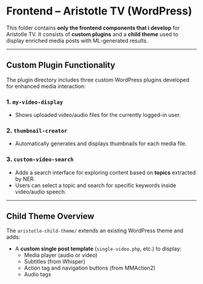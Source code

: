 # Frontend – Aristotle TV (WordPress)

This folder contains **only the frontend components that i develop** for Aristotle TV.
It consists of **custom plugins** and a **child theme** used to display enriched media posts with ML-generated results.

---


## Custom Plugin Functionality

The plugin directory includes three custom WordPress plugins developed for enhanced media interaction:

### 1. `my-video-display`
- Shows uploaded video/audio files for the currently logged-in user.

### 2. `thumbnail-creator`
- Automatically generates and displays thumbnails for each media file.

### 3. `custom-video-search`
- Adds a search interface for exploring content based on **topics** extracted by NER.
- Users can select a topic and search for specific keywords inside video/audio speech.

---

## Child Theme Overview

The `aristotle-child-theme/` extends an existing WordPress theme and adds:

- A **custom single post template** (`single-video.php`, etc.) to display:
  - Media player (audio or video)
  - Subtitles (from Whisper)
  - Action tag and navigation buttons (from MMAction2)
  - Audio tags




